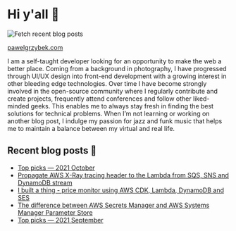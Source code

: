 # Hi y'all 👋

![Fetch recent blog posts](https://github.com/pawelgrzybek/pawelgrzybek/workflows/Fetch%20recent%20blog%20posts/badge.svg)

[pawelgrzybek.com](https://pawelgrzybek.com)

I am a self-taught developer looking for an opportunity to make the web a better place. Coming from a background in photography, I have progressed through UI/UX design into front-end development with a growing interest in other bleeding edge technologies. Over time I have become strongly involved in the open-source community where I regularly contribute and create projects, frequently attend conferences and follow other liked-minded geeks. This enables me to always stay fresh in finding the best solutions for technical problems. When I’m not learning or working on another blog post, I indulge my passion for jazz and funk music that helps me to maintain a balance between my virtual and real life.

## Recent blog posts 📝

<!-- FEED-START -->
- [Top picks — 2021 October](https://pawelgrzybek.com/top-picks-2021-october/)
- [Propagate AWS X-Ray tracing header to the Lambda from SQS, SNS and DynamoDB stream](https://pawelgrzybek.com/propagate-aws-x-ray-tracing-header-to-the-lambda-from-sqs-sns-and-dynamodb-stream/)
- [I built a thing - price monitor using AWS CDK, Lambda, DynamoDB and SES](https://pawelgrzybek.com/i-built-a-thing-price-monitor-using-aws-cdk-lambda-dynamodb-and-ses/)
- [The difference between AWS Secrets Manager and AWS Systems Manager Parameter Store](https://pawelgrzybek.com/the-difference-between-aws-secrets-manager-and-aws-systems-manager-parameter-store/)
- [Top picks — 2021 September](https://pawelgrzybek.com/top-picks-2021-september/)
<!-- FEED-END -->